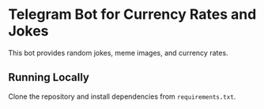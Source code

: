 # Telegram Bot for Currency Rates and Jokes

This bot provides random jokes, meme images, and currency rates.

## Running Locally

Clone the repository and install dependencies from `requirements.txt`.
